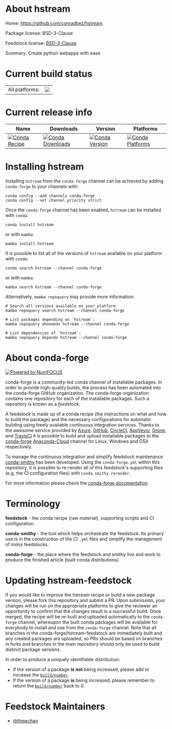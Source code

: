 About hstream
=============

Home: https://github.com/conradbez/hstream

Package license: BSD-3-Clause

Feedstock license: [BSD-3-Clause](https://github.com/conda-forge/hstream-feedstock/blob/main/LICENSE.txt)

Summary: Create python webapps with ease

Current build status
====================


<table><tr><td>All platforms:</td>
    <td>
      <a href="https://dev.azure.com/conda-forge/feedstock-builds/_build/latest?definitionId=18124&branchName=main">
        <img src="https://dev.azure.com/conda-forge/feedstock-builds/_apis/build/status/hstream-feedstock?branchName=main">
      </a>
    </td>
  </tr>
</table>

Current release info
====================

| Name | Downloads | Version | Platforms |
| --- | --- | --- | --- |
| [![Conda Recipe](https://img.shields.io/badge/recipe-hstream-green.svg)](https://anaconda.org/conda-forge/hstream) | [![Conda Downloads](https://img.shields.io/conda/dn/conda-forge/hstream.svg)](https://anaconda.org/conda-forge/hstream) | [![Conda Version](https://img.shields.io/conda/vn/conda-forge/hstream.svg)](https://anaconda.org/conda-forge/hstream) | [![Conda Platforms](https://img.shields.io/conda/pn/conda-forge/hstream.svg)](https://anaconda.org/conda-forge/hstream) |

Installing hstream
==================

Installing `hstream` from the `conda-forge` channel can be achieved by adding `conda-forge` to your channels with:

```
conda config --add channels conda-forge
conda config --set channel_priority strict
```

Once the `conda-forge` channel has been enabled, `hstream` can be installed with `conda`:

```
conda install hstream
```

or with `mamba`:

```
mamba install hstream
```

It is possible to list all of the versions of `hstream` available on your platform with `conda`:

```
conda search hstream --channel conda-forge
```

or with `mamba`:

```
mamba search hstream --channel conda-forge
```

Alternatively, `mamba repoquery` may provide more information:

```
# Search all versions available on your platform:
mamba repoquery search hstream --channel conda-forge

# List packages depending on `hstream`:
mamba repoquery whoneeds hstream --channel conda-forge

# List dependencies of `hstream`:
mamba repoquery depends hstream --channel conda-forge
```


About conda-forge
=================

[![Powered by
NumFOCUS](https://img.shields.io/badge/powered%20by-NumFOCUS-orange.svg?style=flat&colorA=E1523D&colorB=007D8A)](https://numfocus.org)

conda-forge is a community-led conda channel of installable packages.
In order to provide high-quality builds, the process has been automated into the
conda-forge GitHub organization. The conda-forge organization contains one repository
for each of the installable packages. Such a repository is known as a *feedstock*.

A feedstock is made up of a conda recipe (the instructions on what and how to build
the package) and the necessary configurations for automatic building using freely
available continuous integration services. Thanks to the awesome service provided by
[Azure](https://azure.microsoft.com/en-us/services/devops/), [GitHub](https://github.com/),
[CircleCI](https://circleci.com/), [AppVeyor](https://www.appveyor.com/),
[Drone](https://cloud.drone.io/welcome), and [TravisCI](https://travis-ci.com/)
it is possible to build and upload installable packages to the
[conda-forge](https://anaconda.org/conda-forge) [Anaconda-Cloud](https://anaconda.org/)
channel for Linux, Windows and OSX respectively.

To manage the continuous integration and simplify feedstock maintenance
[conda-smithy](https://github.com/conda-forge/conda-smithy) has been developed.
Using the ``conda-forge.yml`` within this repository, it is possible to re-render all of
this feedstock's supporting files (e.g. the CI configuration files) with ``conda smithy rerender``.

For more information please check the [conda-forge documentation](https://conda-forge.org/docs/).

Terminology
===========

**feedstock** - the conda recipe (raw material), supporting scripts and CI configuration.

**conda-smithy** - the tool which helps orchestrate the feedstock.
                   Its primary use is in the construction of the CI ``.yml`` files
                   and simplify the management of *many* feedstocks.

**conda-forge** - the place where the feedstock and smithy live and work to
                  produce the finished article (built conda distributions)


Updating hstream-feedstock
==========================

If you would like to improve the hstream recipe or build a new
package version, please fork this repository and submit a PR. Upon submission,
your changes will be run on the appropriate platforms to give the reviewer an
opportunity to confirm that the changes result in a successful build. Once
merged, the recipe will be re-built and uploaded automatically to the
`conda-forge` channel, whereupon the built conda packages will be available for
everybody to install and use from the `conda-forge` channel.
Note that all branches in the conda-forge/hstream-feedstock are
immediately built and any created packages are uploaded, so PRs should be based
on branches in forks and branches in the main repository should only be used to
build distinct package versions.

In order to produce a uniquely identifiable distribution:
 * If the version of a package **is not** being increased, please add or increase
   the [``build/number``](https://docs.conda.io/projects/conda-build/en/latest/resources/define-metadata.html#build-number-and-string).
 * If the version of a package **is** being increased, please remember to return
   the [``build/number``](https://docs.conda.io/projects/conda-build/en/latest/resources/define-metadata.html#build-number-and-string)
   back to 0.

Feedstock Maintainers
=====================

* [@thewchan](https://github.com/thewchan/)

